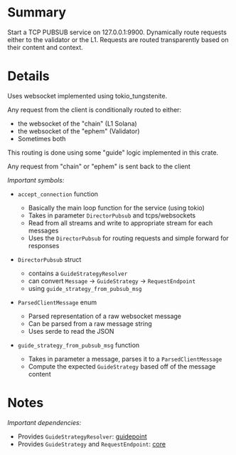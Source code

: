 
# Summary

Start a TCP PUBSUB service on 127.0.0.1:9900.
Dynamically route requests either to the validator or the L1.
Requests are routed transparently based on their content and context.

# Details

Uses websocket implemented using tokio_tungstenite.

Any request from the client is conditionally routed to either:
- the websocket of the "chain" (L1 Solana)
- the websocket of the "ephem" (Validator)
- Sometimes both

This routing is done using some "guide" logic implemented in this crate.

Any request from "chain" or "ephem" is sent back to the client

*Important symbols:*

- `accept_connection` function
  - Basically the main loop function for the service (using tokio)
  - Takes in parameter `DirectorPubsub` and tcps/websockets
  - Read from all streams and write to appropriate stream for each messages
  - Uses the `DirectorPubsub` for routing requests and simple forward for responses

- `DirectorPubsub` struct
  - contains a `GuideStrategyResolver`
  - can convert `Message` -> `GuideStrategy` -> `RequestEndpoint`
  - using `guide_strategy_from_pubsub_msg`

- `ParsedClientMessage` enum
  - Parsed representation of a raw websocket message
  - Can be parsed from a raw message string
  - Uses serde to read the JSON

- `guide_strategy_from_pubsub_msg` function
  - Takes in parameter a message, parses it to a `ParsedClientMessage`
  - Compute the expected `GuideStrategy` based off of the message content


# Notes

*Important dependencies:*

- Provides `GuideStrategyResolver`: [guidepoint](../guidepoint/README.md)
- Provides `GuideStrategy` and `RequestEndpoint`: [core](../core/README.md) 
